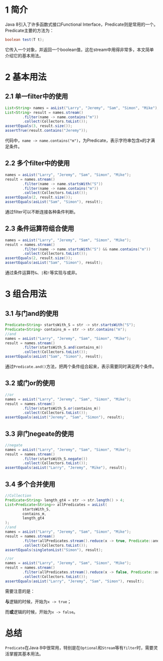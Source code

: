 # 1 简介
Java 8引入了许多函数式接口Functional Interface，Predicate则是常用的一个。Predicate主要的方法为：

```java
boolean test(T t);
```

它传入一个对象，并返回一个boolean值，这在stream中用得非常多，本文简单介绍它的基本用法。

# 2 基本用法

## 2.1 单一filter中的使用

```java
List<String> names = asList("Larry", "Jeremy", "Sam", "Simon", "Mike");
List<String> result = names.stream()
        .filter(name -> name.contains("m"))
        .collect(Collectors.toList());
assertEquals(3, result.size());
assertTrue(result.contains("Jeremy"));
```

代码中，`name -> name.contains("m")`，为Predicate，表示字符串包含`m`的才满足条件。

## 2.2 多个filter中的使用

```java
names = asList("Larry", "Jeremy", "Sam", "Simon", "Mike");
result = names.stream()
        .filter(name -> name.startsWith("S"))
        .filter(name -> name.contains("m"))
        .collect(Collectors.toList());
assertEquals(2, result.size());
assertEquals(asList("Sam", "Simon"), result);
```

通过filter可以不断连接各种条件判断。

## 2.3 条件运算符组合使用

```java
names = asList("Larry", "Jeremy", "Sam", "Simon", "Mike");
result = names.stream()
        .filter(name -> name.startsWith("S") && name.contains("m"))
        .collect(Collectors.toList());
assertEquals(2, result.size());
assertEquals(asList("Sam", "Simon"), result);
```

通过条件运算符`&`、`|`和`!`等实现与或非。




# 3 组合用法

## 3.1 与门and的使用

```java
Predicate<String> startsWith_S = str -> str.startsWith("S");
Predicate<String> contains_m = str -> str.contains("m");
//and
names = asList("Larry", "Jeremy", "Sam", "Simon", "Mike");
result = names.stream()
        .filter(startsWith_S.and(contains_m))
        .collect(Collectors.toList());
assertEquals(asList("Sam", "Simon"), result);
```

通过`Predicate.and()`方法，把两个条件组合起来，表示需要同时满足两个条件。

## 3.2 或门or的使用


```java
//or
names = asList("Larry", "Jeremy", "Sam", "Simon", "Mike");
result = names.stream()
        .filter(startsWith_S.or(contains_m))
        .collect(Collectors.toList());
assertEquals(asList("Jeremy", "Sam", "Simon"), result);
```

## 3.3 非门negeate的使用


```java
//negate
names = asList("Larry", "Jeremy", "Sam", "Simon", "Mike");
result = names.stream()
        .filter(startsWith_S.negate())
        .collect(Collectors.toList());
assertEquals(asList("Larry", "Jeremy", "Mike"), result);
```



## 3.4 多个合并使用


```java
//Collection
Predicate<String> length_gt4 = str -> str.length() > 4;
List<Predicate<String>> allPredicates = asList(
        startsWith_S,
        contains_m,
        length_gt4
);
//and
names = asList("Larry", "Jeremy", "Sam", "Simon", "Mike");
result = names.stream()
        .filter(allPredicates.stream().reduce(x -> true, Predicate::and))
        .collect(Collectors.toList());
assertEquals(singletonList("Simon"), result);

//or
names = asList("Larry", "Jeremy", "Sam", "Simon", "Mike");
result = names.stream()
        .filter(allPredicates.stream().reduce(x -> false, Predicate::or))
        .collect(Collectors.toList());
assertEquals(asList("Larry", "Jeremy", "Sam", "Simon"), result);
```

需要注意的是：

**与**逻辑的时候，开始为`x -> true`；

而**或**逻辑的时候，开始为`x -> false`。


# 总结
`Predicate`在Java 8中很常用，特别是在`Optional`和`Stream`等有`filter`时，需要灵活掌握其基本用法。


